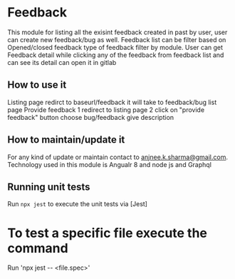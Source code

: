 # Feedback

This module for listing all the exisint feedback created in past by user, user can create new feedback/bug as well.
Feedback list can be filter based on Opened/closed feedback type of feedback filter by module.
User can get Feedback detail while clicking any of the feedback from feedback list and can see its detail can open it in gitlab

## How to use it

Listing page redirct to baseurl/feedback it will take to feedback/bug list page
Provide feedback 1 redirect to listing page 2 click on "provide feedback" button choose bug/feedback give description


## How to maintain/update it

For any kind of update or maintain contact to anjnee.k.sharma@gmail.com.
Technology used in this module is Angualr 8 and node js and Graphql


## Running unit tests

Run `npx jest` to execute the unit tests via [Jest] 

# To test a specific file execute the command

Run 'npx jest -- <file.spec>'
